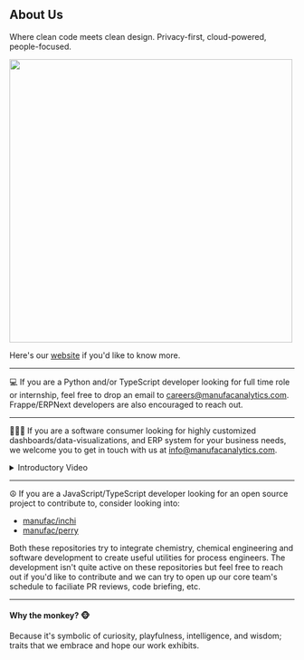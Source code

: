 ## About Us

Where clean code meets clean design. Privacy-first, cloud-powered, people-focused.

<img src="https://github.com/manufac-analytics/.github/assets/25290212/7851ca0e-c4c9-4b43-8f9b-5d4b3f98f262" width="500" />

Here's our [website](https://manufacanalytics.com/) if you'd like to know more.

---

💻 If you are a Python and/or TypeScript developer looking for full time role or internship, feel free to drop an email to careers@manufacanalytics.com. Frappe/ERPNext developers are also encouraged to reach out.

---

🧑‍🤝‍🧑 If you are a software consumer looking for highly customized dashboards/data-visualizations, and ERP system for your business needs, we welcome you to get in touch with us at info@manufacanalytics.com.

<details>
  <summary>Introductory Video</summary>
  
  https://github.com/manufac-analytics/indiamart/assets/25290212/48930f7c-c146-4276-b9d5-d1fdf3ce3466
</details>

---

☮️ If you are a JavaScript/TypeScript developer looking for an open source project to contribute to, consider looking into:

- [manufac/inchi](https://github.com/manufac-analytics/inchi)
- [manufac/perry](https://github.com/manufac-analytics/perry)

Both these repositories try to integrate chemistry, chemical engineering and software development to create useful utilities for process engineers. The development isn't quite active on these repositories but feel free to reach out if you'd like to contribute and we can try to open up our core team's schedule to faciliate PR reviews, code briefing, etc.

---

#### Why the monkey? 🐵

Because it's symbolic of curiosity, playfulness, intelligence, and wisdom; traits that we embrace and hope our work exhibits.
